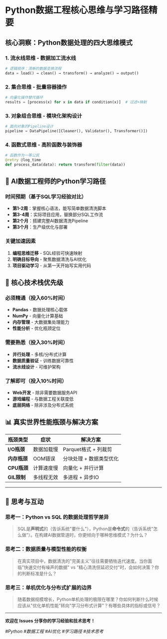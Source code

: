 # Python数据工程核心思维与学习路径精要

## 核心洞察：Python数据处理的四大思维模式

### 1. **流水线思维** - 数据加工流水线
```python
# 逻辑顺序：清晰的数据变换流程
data = load() → clean() → transform() → analyze() → output()
```

### 2. **集合思维** - 批量容器操作
```python
# 向量化操作替代循环
results = [process(x) for x in data if condition(x)]  # 过滤+映射
```

### 3. **对象组合思维** - 模块化架构设计
```python
# 面向对象的Pipeline设计
pipeline = DataPipeline([Cleaner(), Validator(), Transformer()])
```

### 4. **函数式思维** - 高阶函数与装饰器
```python
# 函数作为一等公民
@retry @log_time
def process_data(data): return transform(filter(data))
```

## 🎯 AI数据工程师的Python学习路径

### **时间预期（基于SQL学习经验对比）**
- **第1-2周**：掌握核心语法，能写简单数据清洗脚本
- **第3-4周**：实际项目应用，替换部分SQL工作流  
- **第2个月**：搭建完整AI数据清洗Pipeline
- **第3个月**：生产级优化与部署

### **关键加速因素**
1. **编程思维迁移** - SQL经验可快速映射
2. **明确目标导向** - 聚焦数据清洗与AI优化
3. **项目驱动学习** - 从第一天开始写实用代码

## 🔧 核心技术栈优先级

### **必须精通（投入60%时间）**
- **Pandas** - 数据处理核心载体
- **NumPy** - 向量化计算基础
- **内存管理** - 大数据集处理能力
- **性能分析** - 优化瓶颈定位

### **需要熟悉（投入30%时间）**
- **并行处理** - 多核/分布式计算
- **数据质量验证** - 训练数据可靠性
- **流水线设计** - 可维护架构

### **了解即可（投入10%时间）**
- **Web开发** - 除非需要数据服务API
- **游戏编程** - 与数据工程关联度低
- **底层网络** - 除非涉及分布式系统

## 📊 真实世界性能瓶颈与解决方案

| 瓶颈类型 | 症状 | 解决方案 |
|---------|------|----------|
| **I/O瓶颈** | 数据加载慢 | Parquet格式 + 列裁剪 |
| **内存瓶颈** | OOM错误 | 分块处理 + 数据类型优化 |
| **CPU瓶颈** | 计算速度慢 | 向量化 + 并行计算 |
| **GIL限制** | 多线程无效 | 多进程 + 异步IO |

---

## 🤔 思考与互动

### **思考一：Python vs SQL 的数据处理哲学差异**
> SQL是**声明式**的（告诉系统"要什么"），Python是**命令式**的（告诉系统"怎么做"）。在构建AI数据管道时，你更倾向于哪种思维模式？为什么？

### **思考二：数据质量与模型性能的权衡**
> 在真实项目中，数据清洗的"完美主义"往往需要牺牲迭代速度。当你面临"快速交付有噪声的数据" vs "精心清洗但延迟交付"时，会如何决策？你的判断标准是什么？

### **思考三：单机优化与分布式扩展的边界**
> 随着数据规模增长，Python单机处理的极限在哪里？你如何判断什么时候应该从"优化单机性能"转向"学习分布式计算"？有哪些具体的指标或信号？

---

**欢迎在 Issues 分享你的学习经验和技术思考！** 

*#Python #数据工程 #AI优化 #学习路径 #技术思考*
